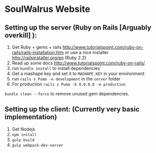 SoulWalrus Website
===

Setting up the server (Ruby on Rails [Arguably overkill] ):
---

1. Get Ruby + gems + rails http://www.tutorialspoint.com/ruby-on-rails/rails-installation.htm
or use a nice installer http://railsinstaller.org/en (Ruby 2.2)
2. Read up some docs http://www.tutorialspoint.com/ruby-on-rails/
3. run `bundle install` to install dependencies`
4. Get a mashape key and set it to `MASHAPE_KEY` in your environment
5. run `rails s Puma -e development` in the `server` folder
6. For production `rails s Puma -b 0.0.0.0 -e production`

`bundle clean --force` to remove unused gem dependencies.

Setting up the client: (Currently very basic implementation)
---

1. Get Nodejs
2. `npm install`
3. `gulp build`
4. `gulp webpack-dev-server`
